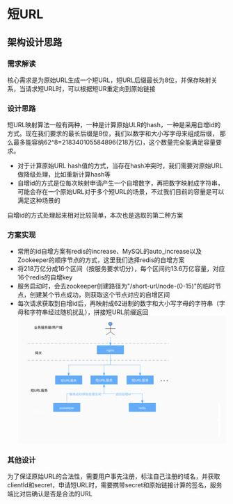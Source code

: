# 短URL

## 架构设计思路
### 需求解读
  核心需求是为原始URL生成一个短URL，短URL后缀最长为8位，并保存映射关系，当请求短URL时，可以根据短UR重定向到原始链接
### 设计思路
短URL映射算法一般有两种，一种是计算原始ULR的hash，一种是采用自增id的方式。现在我们要求的最长后缀是8位，我们以数字和大小写字母来组成后缀，
  那么最多能容纳62^8=218340105584896(218万亿)，这个数量完全能满足容量要求。 
  * 对于计算原始URL hash值的方式，当存在hash冲突时，我们需要对原始URL做降级处理，比如重新计算hash等
  * 自增id的方式是位每次映射申请产生一个自增数字，再把数字映射成字符串，可能会存在一个原始URL对于多个短URL的场景，不过我们目前的容量是可以满足这种场景的

自增id的方式处理起来相对比较简单，本次也是选取的第二种方案
### 方案实现
- 常用的id自增方案有redis的increase、MySQL的auto_increase以及Zookeeper的顺序节点的方式，这里我们选择redis的自增方案
- 将218万亿分成16个区间（按服务要求切分），每个区间约13.6万亿容量，对应16个redis的自增key
- 服务启动时，会去zookeeper创建路径为"/short-url/node-(0-15)"的临时节点，创建某个节点成功，则获取这个节点对应的自增区间
- 每次请求获取到自增id后，再映射成62进制的数字和大小写字母的字符串（字母和字符串经过随机扰乱），拼接短URL前缀返回
  ![Architecture](./src/main/resources/pics/architecture.jpg)

### 其他设计
为了保证原始URL的合法性，需要用户事先注册，标注自己注册的域名，并获取clientId和secret，申请短URL时，需要携带secret和原始链接计算的签名，服务端比对后确认是否是合法的URL